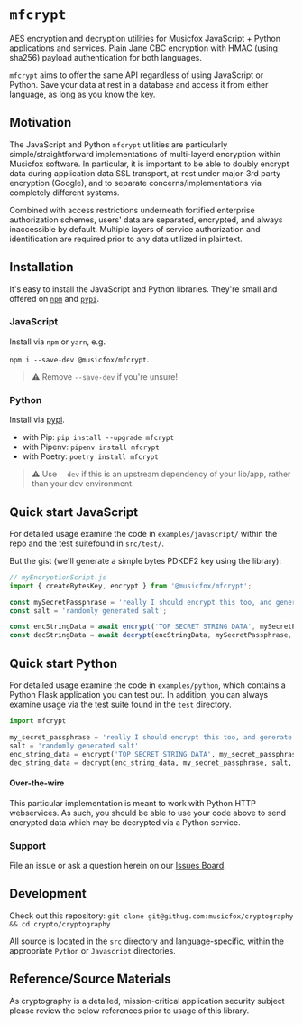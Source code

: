 # `mfcrypt`

AES encryption and decryption utilities for Musicfox JavaScript + Python applications and services. Plain Jane CBC encryption with HMAC (using sha256) payload authentication for both languages.

`mfcrypt` aims to offer the same API regardless of using JavaScript or Python. Save your data at
rest in a database and access it from either language, as long as you know the key.

## Motivation
The JavaScript and Python `mfcrypt` utilities are particularly simple/straightforward implementations of multi-layerd
encryption within Musicfox software. In particular, it is important to be able to doubly 
encrypt data during application data SSL transport, at-rest under major-3rd party encryption (Google), and to separate concerns/implementations via completely different systems.

Combined with access restrictions underneath fortified enterprise authorization schemes, users'
data are separated, encrypted, and always inaccessible by default. Multiple layers of service
authorization and identification are required prior to any data utilized in plaintext.

## Installation

It's easy to install the JavaScript and Python libraries. They're small and offered on [`npm`](https://npmjs.com) and [`pypi`](https://pypi.org). 

### JavaScript
Install via `npm` or `yarn`, e.g.

`npm i --save-dev @musicfox/mfcrypt`.

> ⚠️  Remove `--save-dev` if you're unsure!

### Python
Install via [pypi](https://pypi.org/project/mfcrypt/). 

- with Pip: `pip install --upgrade mfcrypt` 
- with Pipenv: `pipenv install mfcrypt`
- with Poetry: `poetry install mfcrypt`

> ⚠️  Use `--dev` if this is an upstream dependency of your lib/app, rather than your dev environment. 

## Quick start JavaScript

For detailed usage examine the code in `examples/javascript/` within the repo and the test suitefound in `src/test/`. 

But the gist (we'll generate a simple bytes PDKDF2 key using the library):

```js
// myEncryptionScript.js
import { createBytesKey, encrypt } from '@musicfox/mfcrypt';

const mySecretPassphrase = 'really I should encrypt this too, and generate it randomly. DO NOT use words like this. Tha NSA will break me.';
const salt = 'randomly generated salt';

const encStringData = await encrypt('TOP SECRET STRING DATA', mySecretPassphrase, salt);
const decStringData = await decrypt(encStringData, mySecretPassphrase, salt, 'string'); // give it a type hint at the end, you'll be happy you did ;-)
```

## Quick start Python

For detailed usage examine the code in `examples/python`, which contains a Python Flask application you can test out. In addition, you can always examine usage via
the test suite found in the `test` directory.

```python
import mfcrypt

my_secret_passphrase = 'really I should encrypt this too, and generate it randomly. DO NOT use words like this. Tha NSA will break me.'
salt = 'randomly generated salt' 
enc_string_data = encrypt('TOP SECRET STRING DATA', my_secret_passphrase, salt)
dec_string_data = decrypt(enc_string_data, my_secret_passphrase, salt, type_hint='string')
```
#### Over-the-wire
This particular implementation is meant to work with Python HTTP webservices. As such, you should be able to use your code above to send encrypted data which may be decrypted
via a Python service.

### Support

File an issue or ask a question herein on our [Issues Board](https://github.com/musicfox/cryptography/issues). 

## Development

Check out this repository:
`git clone git@githug.com:musicfox/cryptography && cd crypto/cryptography`

All source is located in the `src` directory and language-specific, within the appropriate `Python` or `Javascript` directories. 

## Reference/Source Materials

As cryptography is a detailed, mission-critical application security subject please review the
below references prior to usage of this library.

